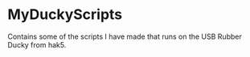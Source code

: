 # MyDuckyScripts
Contains some of the scripts I have made that runs on the USB Rubber Ducky from hak5.
